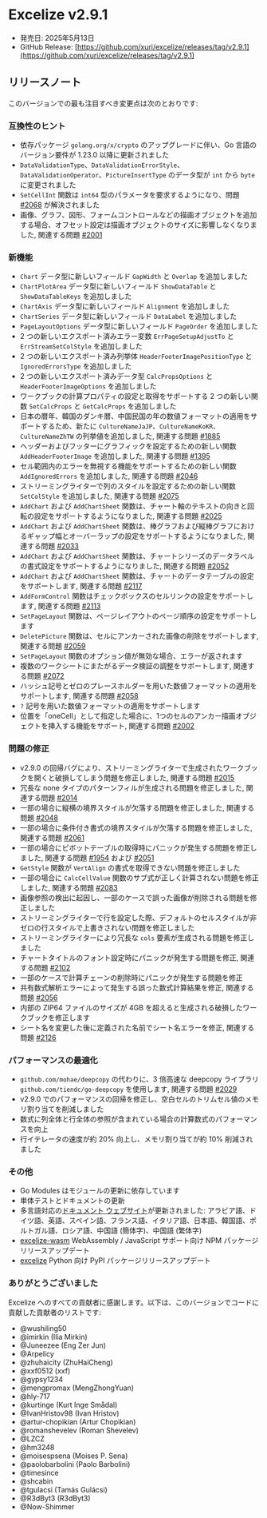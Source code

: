 # Excelize v2.9.1

* 発売日: 2025年5月13日
* GitHub Release: [https://github.com/xuri/excelize/releases/tag/v2.9.1](https://github.com/xuri/excelize/releases/tag/v2.9.1)

## リリースノート

このバージョンでの最も注目すべき変更点は次のとおりです:

### 互換性のヒント

* 依存パッケージ `golang.org/x/crypto` のアップグレードに伴い、Go 言語のバージョン要件が 1.23.0 以降に更新されました
* `DataValidationType`、`DataValidationErrorStyle`、`DataValidationOperator`、`PictureInsertType` のデータ型が `int` から `byte` に変更されました
* `SetCellInt` 関数は `int64` 型のパラメータを要求するようになり、問題 [#2068](https://github.com/xuri/excelize/issues/2068) が解決されました
* 画像、グラフ、図形、フォームコントロールなどの描画オブジェクトを追加する場合、オフセット設定は描画オブジェクトのサイズに影響しなくなりました, 関連する問題 [#2001](https://github.com/xuri/excelize/issues/2001)

### 新機能

* `Chart` データ型に新しいフィールド `GapWidth` と `Overlap` を追加しました
* `ChartPlotArea` データ型に新しいフィールド `ShowDataTable` と `ShowDataTableKeys` を追加しました
* `ChartAxis` データ型に新しいフィールド `Alignment` を追加しました
* `ChartSeries` データ型に新しいフィールド `DataLabel` を追加しました
* `PageLayoutOptions` データ型に新しいフィールド `PageOrder` を追加しました
* 2 つの新しいエクスポート済みエラー変数 `ErrPageSetupAdjustTo` と `ErrStreamSetColStyle` を追加しました
* 2 つの新しいエクスポート済み列挙体 `HeaderFooterImagePositionType` と `IgnoredErrorsType` を追加しました
* 2 つの新しいエクスポート済みデータ型 `CalcPropsOptions` と `HeaderFooterImageOptions` を追加しました
* ワークブックの計算プロパティの設定と取得をサポートする 2 つの新しい関数 `SetCalcProps` と `GetCalcProps` を追加しました
* 日本の暦年、韓国のダンキ暦、中国民国の年の数値フォーマットの適用をサポートするため、新たに `CultureNameJaJP`、`CultureNameKoKR`、`CultureNameZhTW` の列挙値を追加しました, 関連する問題 [#1885](https://github.com/xuri/excelize/issues/1885)
* ヘッダーおよびフッターにグラフィックを設定するための新しい関数 `AddHeaderFooterImage` を追加しました, 関連する問題 [#1395](https://github.com/xuri/excelize/issues/1395)
* セル範囲内のエラーを無視する機能をサポートするための新しい関数 `AddIgnoredErrors` を追加しました, 関連する問題 [#2046](https://github.com/xuri/excelize/issues/2046)
* ストリーミングライターで列のスタイルを設定するための新しい関数 `SetColStyle` を追加しました, 関連する問題 [#2075](https://github.com/xuri/excelize/issues/2075)
* `AddChart` および `AddChartSheet` 関数は、チャート軸のテキストの向きと回転の設定をサポートするようになりました, 関連する問題 [#2025](https://github.com/xuri/excelize/issues/2025)
* `AddChart` および `AddChartSheet` 関数は、棒グラフおよび縦棒グラフにおけるギャップ幅とオーバーラップの設定をサポートするようになりました, 関連する問題 [#2033](https://github.com/xuri/excelize/issues/2033)
* `AddChart` および `AddChartSheet` 関数は、チャートシリーズのデータラベルの書式設定をサポートするようになりました, 関連する問題 [#2052](https://github.com/xuri/excelize/issues/2052)
* `AddChart` および `AddChartSheet` 関数は、チャートのデータテーブルの設定をサポートします, 関連する問題 [#2117](https://github.com/xuri/excelize/issues/2117)
* `AddFormControl` 関数はチェックボックスのセルリンクの設定をサポートします, 関連する問題 [#2113](https://github.com/xuri/excelize/issues/2113)
* `SetPageLayout` 関数は、ページレイアウトのページ順序の設定をサポートします
* `DeletePicture` 関数は、セルにアンカーされた画像の削除をサポートします, 関連する問題 [#2059](https://github.com/xuri/excelize/issues/2059)
* `SetPageLayout` 関数のオプション値が無効な場合、エラーが返されます
* 複数のワークシートにまたがるデータ検証の調整をサポートします, 関連する問題 [#2072](https://github.com/xuri/excelize/issues/2072)
* ハッシュ記号とゼロのプレースホルダーを用いた数値フォーマットの適用をサポートします, 関連する問題 [#2058](https://github.com/xuri/excelize/issues/2058)
* `?` 記号を用いた数値フォーマットの適用をサポートします
* 位置を「oneCell」として指定した場合に、1つのセルのアンカー描画オブジェクトを挿入する機能をサポート, 関連する問題 [#2002](https://github.com/xuri/excelize/issues/2002)

### 問題の修正

* v2.9.0 の回帰バグにより、ストリーミングライターで生成されたワークブックを開くと破損してしまう問題を修正しました, 関連する問題 [#2015](https://github.com/xuri/excelize/issues/2015)
* 冗長な none タイプのパターンフィルが生成される問題を修正しました, 関連する問題 [#2014](https://github.com/xuri/excelize/issues/2014)
* 一部の場合に縦横の境界スタイルが欠落する問題を修正しました, 関連する問題 [#2048](https://github.com/xuri/excelize/issues/2048)
* 一部の場合に条件付き書式の境界スタイルが欠落する問題を修正しました, 関連する問題 [#2061](https://github.com/xuri/excelize/issues/2061)
* 一部の場合にピボットテーブルの取得時にパニックが発生する問題を修正しました, 関連する問題 [#1954](https://github.com/xuri/excelize/issues/1954) および [#2051](https://github.com/xuri/excelize/issues/2051)
* `GetStyle` 関数が `VertAlign` の書式を取得できない問題を修正しました
* 一部の場合に `CalcCellValue` 関数のサブ式が正しく計算されない問題を修正しました, 関連する問題 [#2083](https://github.com/xuri/excelize/issues/2083)
* 画像参照の検出に起因し、一部のケースで誤った画像が削除される問題を修正しました
* ストリーミングライターで行を設定した際、デフォルトのセルスタイルが非ゼロの行スタイルで上書きされない問題を修正しました
* ストリーミングライターにより冗長な `cols` 要素が生成される問題を修正しました
* チャートタイトルのフォント設定時にパニックが発生する問題を修正, 関連する問題 [#2102](https://github.com/xuri/excelize/issues/2102)
* 一部のケースで計算チェーンの削除時にパニックが発生する問題を修正
* 共有数式解析エラーによって発生する誤った数式計算結果を修正, 関連する問題 [#2056](https://github.com/xuri/excelize/issues/2056)
* 内部の ZIP64 ファイルのサイズが 4GB を超えると生成される破損したワークブックを修正します
* シート名を変更した後に定義された名前でシート名エラーを修正, 関連する問題 [#2126](https://github.com/xuri/excelize/issues/2126)

### パフォーマンスの最適化

* `github.com/mohae/deepcopy` の代わりに、3 倍高速な deepcopy ライブラリ `github.com/tiendc/go-deepcopy` を使用します, 関連する問題 [#2029](https://github.com/xuri/excelize/issues/2029)
* v2.9.0 でのパフォーマンスの回帰を修正し、空白セルのトリムセル値のメモリ割り当てを削減しました
* 数式に列全体と行全体の参照が含まれている場合の計算数式のパフォーマンスを向上
* 行イテレータの速度が約 20% 向上し、メモリ割り当てが約 10% 削減されました

### その他

* Go Modules はモジュールの更新に依存しています
* 単体テストとドキュメントの更新
* 多言語対応の[ドキュメント ウェブサイト](https://xuri.me/excelize)が更新されました: アラビア語、ドイツ語、英語、スペイン語、フランス語、イタリア語、日本語、韓国語、ポルトガル語、ロシア語、中国語 (簡体字)、中国語 (繁体字)
* [excelize-wasm](https://github.com/xuri/excelize-wasm) WebAssembly / JavaScript サポート向け NPM パッケージリリースアップデート
* [excelize](https://github.com/xuri/excelize-py) Python 向け PyPI パッケージリリースアップデート

### ありがとうございました

Excelize へのすべての貢献者に感謝します。以下は、このバージョンでコードに貢献した貢献者のリストです:

* @wushiling50
* @imirkin (Ilia Mirkin)
* @Juneezee (Eng Zer Jun)
* @Arpelicy
* @zhuhaicity (ZhuHaiCheng)
* @xxf0512 (xxf)
* @gypsy1234
* @mengpromax (MengZhongYuan)
* @hly-717
* @kurtinge (Kurt Inge Smådal)
* @IvanHristov98 (Ivan Hristov)
* @artur-chopikian (Artur Chopikian)
* @romanshevelev (Roman Shevelev)
* @LZCZ
* @hm3248
* @moisespsena (Moises P. Sena)
* @paolobarbolini (Paolo Barbolini)
* @timesince
* @shcabin
* @tgulacsi (Tamás Gulácsi)
* @R3dByt3 (R3dByt3)
* @Now-Shimmer
